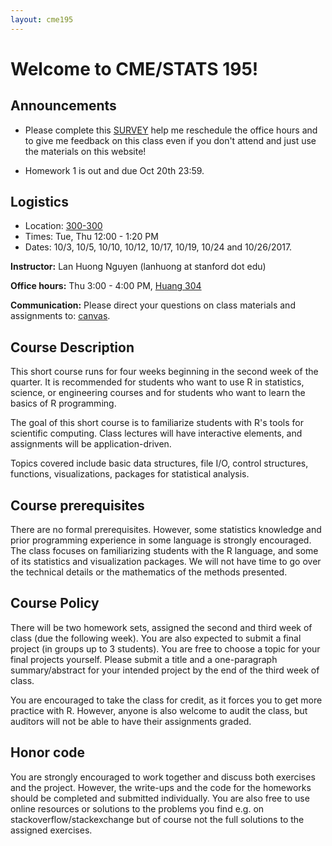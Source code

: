 ```yaml
---
layout: cme195
---
```


# [](#welcome) Welcome to CME/STATS 195!


## [](#announcements) Announcements

* Please complete this [SURVEY](https://goo.gl/forms/MBhy2VFXrxuxWv5I3) help
me reschedule the office hours and to give me feedback on this class even
if you don't attend and just use the materials on this website! 

* Homework 1 is out and due Oct 20th 23:59.

## [](#logistics) Logistics

* Location: [300-300](https://campus-map.stanford.edu/?id=01-300&lat=37.42636354&lng=-122.16968483&zoom=17&srch=300-300)
* Times: Tue, Thu 12:00 - 1:20 PM
* Dates:  10/3, 10/5, 10/10, 10/12, 10/17, 10/19, 10/24 and 10/26/2017.

**Instructor:** Lan Huong Nguyen (lanhuong at stanford dot edu)

**Office hours:** Thu 3:00 - 4:00 PM, [Huang 304](https://campus-map.stanford.edu/?id=04-080&lat=37.42787956&lng=-122.17429865&zoom=17&srch=huang%20304)

**Communication:** Please direct your questions on class materials and
assignments to: [canvas](https://canvas.stanford.edu).

## [](#course) Course Description

This short course runs for four weeks beginning in the second week of the
quarter. It is recommended for students who want to use R in statistics,
science, or engineering courses and for students who want to learn the basics of
R programming.

The goal of this short course is to familiarize students with R's tools for
scientific computing. Class lectures will have interactive elements, and
assignments will be application-driven.

Topics covered include basic data structures, file I/O, control structures,
functions, visualizations, packages for statistical analysis.


## [](#logistics) Course prerequisites

There are no formal prerequisites. However, some statistics knowledge and prior
programming experience in some language is strongly encouraged. The class
focuses on familiarizing students with the R language, and some of its
statistics and visualization packages. We will not have time to go over the
technical details or the mathematics of the methods presented.

## [](#logistics) Course Policy

There will be two homework sets, assigned the second and third week of class
(due the following week). You are also expected to submit a final project (in
groups up to 3 students). You are free to choose a topic for your final projects
yourself. Please submit a title and a one-paragraph summary/abstract for your
intended project by the end of the third week of class.

You are encouraged to take the class for credit, as it forces you to get more
practice with R. However, anyone is also welcome to audit the class, but
auditors will not be able to have their assignments graded.

## [](#logistics) Honor code

You are strongly encouraged to work together and discuss both exercises and the
project. However, the write-ups and the code for the homeworks should be
completed and submitted individually. You are also free to use online resources
or solutions to the problems you find e.g. on stackoverflow/stackexchange but of
course not the full solutions to the assigned exercises.
